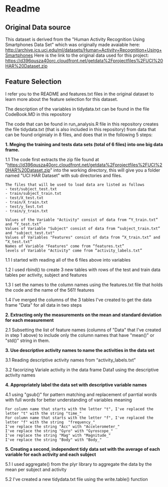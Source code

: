 Readme
=============================

Original Data source
-----------
This dataset is derived from the "Human Activity Recognition Using Smartphones Data Set" which was originally made avaiable here: 
http://archive.ics.uci.edu/ml/datasets/Human+Activity+Recognition+Using+Smartphones
Here is the link to the original data used for this project: 
https://d396qusza40orc.cloudfront.net/getdata%2Fprojectfiles%2FUCI%20HAR%20Dataset.zip 

Feature Selection 
-----------------
I refer you to the README and features.txt files in the original dataset to learn more about the feature selection for this dataset. 

The description of the variables in tidydata.txt can be found in the file CodeBook.MD in this repository

The code that can be found in run_analysis.R file in this repository creates the file tidydata.txt (that is also included in this repository) from data that can be found originialy in 8 files, and does that in the following 5 steps:

**1. Meging the training and tests data sets (total of 6 files) into one big data frame.**

1.1 The code first extracts the zip file found at "https://d396qusza40orc.cloudfront.net/getdata%2Fprojectfiles%2FUCI%20HAR%20Dataset.zip" into the working directory, this will give you a folder named "UCI HAR Dataset" with sub directories and files.
```
The files that will be used to load data are listed as follows
- test/subject_test.txt
- train/subject_train.txt
- test/X_test.txt
- train/X_train.txt
- test/y_test.txt
- train/y_train.txt

Values of the Variable "Activity" consist of data from “Y_train.txt” and “Y_test.txt”
Values of Variable "Subject" consist of data from “subject_train.txt” and "subject_test.txt"
Values of Variables "Features" consist of data from “X_train.txt” and “X_test.txt”
Names of Variable "Features" come from “features.txt”
levels of Variable "Activity" come from “activity_labels.txt”
```
1.1 I started with reading all of the 6 files above into variables

1.2 I used rbind() to create 3 new tables with rows of the test and train data tables per activity, subject and features

1.3 I set the names to the column names using the features.txt file that holds the code and the name of the 561! features

1.4 I've merged the columns of the 3 tables I've created to get the data frame "Data" for all data in two steps

**2. Extracting only the measurements on the mean and standard deviation for each measurement**

2.1 Subsetting the list of feature names (columns of "Data" that I've created in step 1 above) to include only the column names that have "mean()" or "std()" string in them. 

**3. Use descriptive activity names to name the activities in the data set**

3.1 Reading descriptive activity names from “activity_labels.txt”

3.2 facorizing Variale activity in the data frame Data1 using the descriptive activity names

**4. Appropriately label the data set with descriptive variable names**

4.1 using "gsub()" for pattern matching and replacement of parrtial words with full words for better understanding of variables meaning
```
For column name that starts with the letter "t", I've replaced the letter "t" with the string "time_" 
For column name that starts with the letter "f", I've replaced the letter "f" with the string  "frequency_"
I've replace the string "Acc" with "Accelerometer_"
I've replace the string "Gyro" with "Gyroscope_"
I've replace the string "Mag" with "Magnitude_"
I've replace the string "Body" with "Body_"
```
**5. Creating a second, independent tidy data set with the average of each variable for each activity and each subject**

5.1 I used aggregate() from the plyr library to aggregate the data by the mean per subject and activity

5.2 I've created a new tidydata.txt file using the write.table() function
